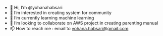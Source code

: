 - 👋 Hi, I’m @yohanahabsari
- 👀 I’m interested in creating system for community
- 🌱 I’m currently learning machine learning
- 💞️ I’m looking to collaborate on AWS project in creating parenting manual
- 📫 How to reach me : email to yohana.habsari@gmail.com 

<!---
yohanahabsari/yohanahabsari is a ✨ special ✨ repository because its `README.md` (this file) appears on your GitHub profile.
You can click the Preview link to take a look at your changes.
--->
